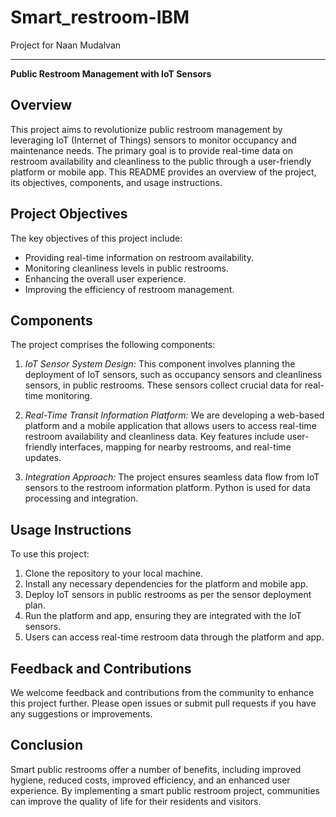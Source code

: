 # Smart_restroom-IBM
Project for Naan Mudalvan

---

**Public Restroom Management with IoT Sensors**

## Overview

This project aims to revolutionize public restroom management by leveraging IoT (Internet of Things) sensors to monitor occupancy and maintenance needs. The primary goal is to provide real-time data on restroom availability and cleanliness to the public through a user-friendly platform or mobile app. This README provides an overview of the project, its objectives, components, and usage instructions.

## Project Objectives

The key objectives of this project include:

- Providing real-time information on restroom availability.
- Monitoring cleanliness levels in public restrooms.
- Enhancing the overall user experience.
- Improving the efficiency of restroom management.

## Components

The project comprises the following components:

1. *IoT Sensor System Design:* This component involves planning the deployment of IoT sensors, such as occupancy sensors and cleanliness sensors, in public restrooms. These sensors collect crucial data for real-time monitoring.

2. *Real-Time Transit Information Platform:* We are developing a web-based platform and a mobile application that allows users to access real-time restroom availability and cleanliness data. Key features include user-friendly interfaces, mapping for nearby restrooms, and real-time updates.

3. *Integration Approach:* The project ensures seamless data flow from IoT sensors to the restroom information platform. Python is used for data processing and integration.

## Usage Instructions

To use this project:

1. Clone the repository to your local machine.
2. Install any necessary dependencies for the platform and mobile app.
3. Deploy IoT sensors in public restrooms as per the sensor deployment plan.
4. Run the platform and app, ensuring they are integrated with the IoT sensors.
5. Users can access real-time restroom data through the platform and app.

## Feedback and Contributions

We welcome feedback and contributions from the community to enhance this project further. Please open issues or submit pull requests if you have any suggestions or improvements.

## Conclusion

Smart public restrooms offer a number of benefits, including improved hygiene, reduced costs, improved efficiency, and an enhanced user experience. By implementing a smart public restroom project, communities can improve the quality of life for their residents and visitors.
